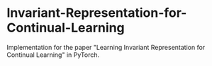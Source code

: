 # Invariant-Representation-for-Continual-Learning
Implementation for the paper "Learning Invariant Representation for Continual Learning" in PyTorch.
